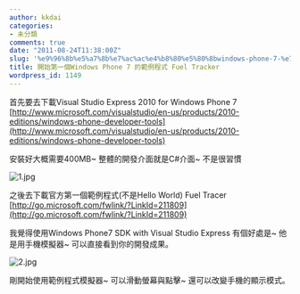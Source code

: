 ```yaml
---
author: kkdai
categories:
- 未分類
comments: true
date: "2011-08-24T11:38:00Z"
slug: '%e9%96%8b%e5%a7%8b%e7%ac%ac%e4%b8%80%e5%80%8bwindows-phone-7-%e7%9a%84%e7%af%84%e4%be%8b%e7%a8%8b%e5%bc%8f-fuel-tracker'
title: 開始第一個Windows Phone 7 的範例程式 Fuel Tracker
wordpress_id: 1149
---
```


首先要去下載Visual Studio Express 2010 for Windows Phone 7 [http://www.microsoft.com/visualstudio/en-us/products/2010-editions/windows-phone-developer-tools](http://www.microsoft.com/visualstudio/en-us/products/2010-editions/windows-phone-developer-tools)

 

安裝好大概需要400MB~ 整體的開發介面就是C#介面~ 不是很習慣

 

![1.jpg](http://farm7.static.flickr.com/6199/6074754135_b55f696cca.jpg)

 

之後去下載官方第一個範例程式(不是Hello World) Fuel Tracer [http://go.microsoft.com/fwlink/?LinkId=211809](http://go.microsoft.com/fwlink/?LinkId=211809)

 

我覺得使用Windows Phone7 SDK with Visual Studio Express 有個好處是~ 他是用手機模擬器~ 可以直接看到你的開發成果。

 

![2.jpg](http://farm7.static.flickr.com/6193/6074753861_e54cb3f7e8.jpg)

 

剛開始使用範例程式模擬器~ 可以滑動螢幕與點擊~ 還可以改變手機的顯示模式。 
